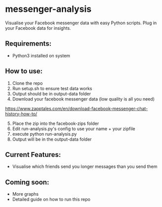 # messenger-analysis
Visualise your Facebook messenger data with easy Python scripts. Plug in your Facebook data for insights.

## Requirements:
- Python3 installed on system

## How to use:
1. Clone the repo
2. Run setup.sh to ensure test data works
3. Output should be in output-data folder
4. Download your facebook messenger data (low quality is all you need)

https://www.zapptales.com/en/download-facebook-messenger-chat-history-how-to/

5. Place the zip into the facebook-zips folder
6. Edit run-analysis.py's config to use your name + your zipfile
7. execute python run-analysis.py
8. Output will be in the output-data folder

## Current Features:
- Visualise which friends send you longer messages than you send them

## Coming soon:
- More graphs
- Detailed guide on how to run this repo